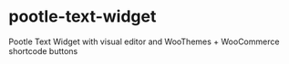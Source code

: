 pootle-text-widget
==================

Pootle Text Widget with visual editor and WooThemes + WooCommerce shortcode buttons
